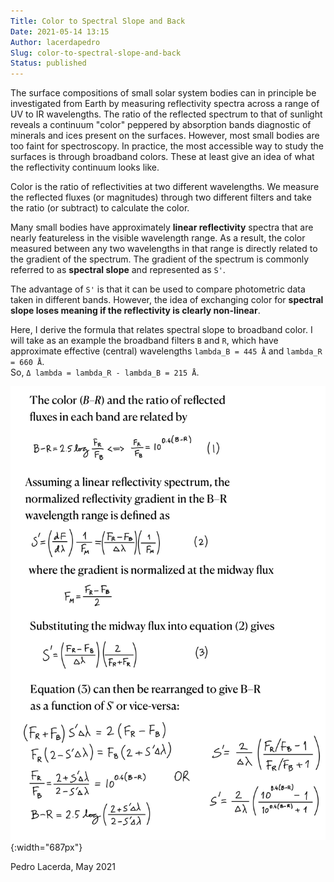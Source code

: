 ```yaml
---
Title: Color to Spectral Slope and Back
Date: 2021-05-14 13:15
Author: lacerdapedro
Slug: color-to-spectral-slope-and-back
Status: published
---
```


The surface compositions of small solar system bodies can in principle be investigated from Earth by measuring reflectivity spectra across a range of UV to IR wavelengths. The ratio of the reflected spectrum to that of sunlight reveals a continuum "color" peppered by absorption bands diagnostic of minerals and ices present on the surfaces. However, most small bodies are too faint for spectroscopy. In practice, the most accessible way to study the surfaces is through broadband colors. These at least give an idea of what the reflectivity continuum looks like.

Color is the ratio of reflectivities at two different wavelengths. We measure the reflected fluxes (or magnitudes) through two different filters and take the ratio (or subtract) to calculate the color.

Many small bodies have approximately **linear reflectivity** spectra that are nearly featureless in the visible wavelength range. As a result, the color measured between any two wavelengths in that range is directly related to the gradient of the spectrum. The gradient of the spectrum is commonly referred to as **spectral slope** and represented as `S'`.

The advantage of `S'` is that it can be used to compare photometric data taken in different bands. However, the idea of exchanging color for **spectral slope loses meaning if the reflectivity is clearly non-linear**.

<!-- Here, I derive the formula that relates spectral slope to broadband color. I will take as an example the broadband filters B and R, which have approximate effective (central) wavelengths \$latex \\lambda_B=445\\,\\text{\\AA}&s=1\$ and \$latex \\lambda_R=660\\,\\text{\\AA}&s=1\$, so \$latex \\Delta\\lambda=\\lambda_R-\\lambda_B=215\\,\\text{\\AA}&s=1\$. -->
Here, I derive the formula that relates spectral slope to broadband color. I will take as an example the broadband filters `B` and `R`, which have approximate effective (central) wavelengths `lambda_B = 445 Å` and `lambda_R = 660 Å`.\
So, `Δ lambda = lambda_R - lambda_B = 215 Å`.

![](figs/2021/05/color-to-spectral-slope-and-back-derivation.jpg){:width="687px"}

Pedro Lacerda, May 2021
